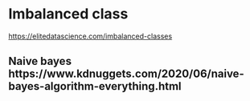 <H1> Imbalanced class </H1>

https://elitedatascience.com/imbalanced-classes

<H2> Naive bayes 
https://www.kdnuggets.com/2020/06/naive-bayes-algorithm-everything.html
